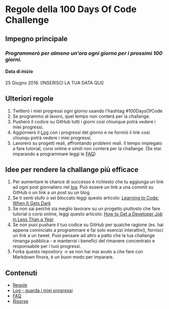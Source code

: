 # Regole della 100 Days Of Code Challenge

## Impegno principale
### *Programmerò per almeno un'ora ogni giorno per i prossimi 100 giorni.*

#### Data di inizio
25 Giugno 2016. [INSERISCI LA TUA DATA QUI]

## Ulteriori regole
1. Twitterò i miei progressi ogni giorno usando l'hashtag #100DaysOfCode
2. Se programmo al lavoro, quel tempo non conterà per la challange.
3. Pusherò il codice su GitHub tutti i giorni così chiunque potrà vedere i miei progressi.
4. Aggiornerò il [Log](log.md) con i progressi del giorno e ne fornirò il link così chiunqu potrà vedere i miei progressi.
5. Lavorerò su progetti reali, affrontando problemi reali. Il tempo impiegato a fare tutorial, corsi online e simili non conterà per la challange. (Se stai imparando a programmare leggi le [FAQ](FAQ.md))


## Idee per rendere la challange più efficace
1. Per aumentare le chance di successo è richiesto che tu aggiunga un link ad ogni post giornaliero nel [log](log.md). Può essere un link a una commit su GitHub o un link a un post su un blog
2. Se ti senti stufo o sei bloccato leggi questo articolo: [Learning to Code: When It Gets Dark](https://medium.freecodecamp.com/learning-to-code-when-it-gets-dark-e485edfb58fd)
3. Se non sai perchè sia meglio lavorare su un progetto piuttosto che fare tutorial o corsi online, leggi questo articolo: [How to Get a Developer Job in Less Than a Year](https://medium.freecodecamp.com/how-to-get-a-developer-job-in-less-than-a-year-c27bbfe71645)
4. Se non puoi pushare il tuo codice su GitHub per qualche ragione (es. hai appena cominciato a programmare e fai solo esercizi interattivi), fornisci un link a un tweet. Puoi pensare ad altro a patto che la tua challange rimanga pubblica - e manterrai i benefici del rimanere concentrato e responsabile per i tuoi progressi.
5. Forka questo repository -> se non hai mai avuto a che fare con Markdown finora, è un buon modo per imparare.

## Contenuti
* [Regole](rules.md)
* [Log - guarda i miei progressi](log.md)
* [FAQ](FAQ.md)
* [Risorse](resources.md)
